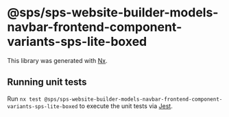 # @sps/sps-website-builder-models-navbar-frontend-component-variants-sps-lite-boxed

This library was generated with [Nx](https://nx.dev).

## Running unit tests

Run `nx test @sps/sps-website-builder-models-navbar-frontend-component-variants-sps-lite-boxed` to execute the unit tests via [Jest](https://jestjs.io).
